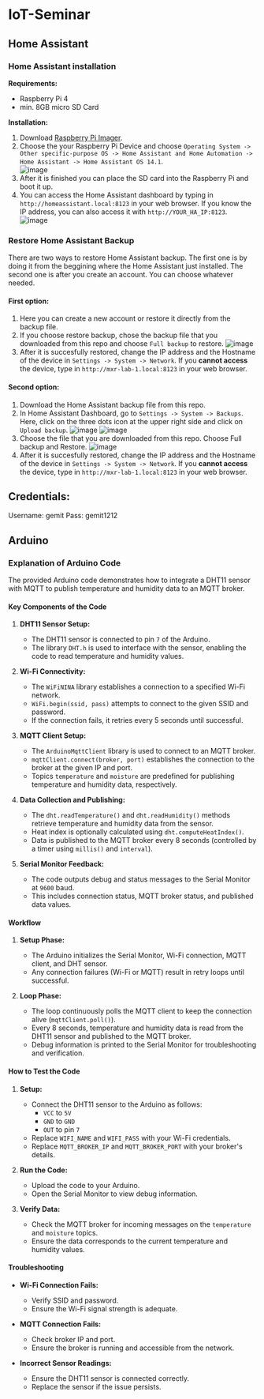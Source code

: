 # IoT-Seminar

## Home Assistant

### Home Assistant installation
**Requirements:**
- Raspberry Pi 4
- min. 8GB micro SD Card

**Installation:**
1. Download [Raspberry Pi Imager](https://www.raspberrypi.com/software/).
2. Choose the your Raspberry Pi Device and choose `Operating System -> Other specific-purpose OS -> Home Assistant and Home Automation -> Home Assistant -> Home Assistant OS 14.1`.   
![image](https://github.com/user-attachments/assets/6e625f45-b186-4a00-a16a-40fd9f2efff0)
3. After it is finished you can place the SD card into the Raspberry Pi and boot it up.
4. You can access the Home Assistant dashboard by typing in `http://homeassistant.local:8123` in your web browser. If you know the IP address, you can also access it with `http://YOUR_HA_IP:8123`.
![image](https://github.com/user-attachments/assets/3d479bb3-97cf-4f1f-8205-e0bf9e3926fa)

  

### Restore Home Assistant Backup
There are two ways to restore Home Assistant backup. The first one is by doing it from the beggining where the Home Assistant just installed. The second one is after you create an account. You can choose whatever needed.
#### First option:
1. Here you can create a new account or restore it directly from the backup file.
2. If you choose restore backup, chose the backup file that you downloaded from this repo and choose `Full backup` to restore.
![image](https://github.com/user-attachments/assets/b8f18bb2-1ac8-40c1-997f-570d4bf63156)
3. After it is succesfully restored, change the IP address and the Hostname of the device in `Settings -> System -> Network`. If you **cannot access** the device, type in `http://mxr-lab-1.local:8123` in your web browser.


#### Second option:
1. Download the Home Assistant backup file from this repo.
2. In Home Assistant Dashboard, go to `Settings -> System -> Backups`. Here, click on the three dots icon at the upper right side and click on `Upload backup`. 
  ![image](https://github.com/user-attachments/assets/5a9defa1-7e33-49e7-9f1b-3541d9b7df43)
  ![image](https://github.com/user-attachments/assets/356f7584-7028-4edf-b78d-8093b6d5ffcd)
3. Choose the file that you are downloaded from this repo. Choose Full backup and Restore.
   ![image](https://github.com/user-attachments/assets/53be26a2-6ce4-4513-a2f5-c43d37a7e5a8)
4. After it is succesfully restored, change the IP address and the Hostname of the device in `Settings -> System -> Network`. If you **cannot access** the device, type in `http://mxr-lab-1.local:8123` in your web browser.

## Credentials:
Username: gemit
Pass: gemit1212

## Arduino

### Explanation of Arduino Code
The provided Arduino code demonstrates how to integrate a DHT11 sensor with MQTT to publish temperature and humidity data to an MQTT broker.

#### Key Components of the Code
1. **DHT11 Sensor Setup:**
   - The DHT11 sensor is connected to pin `7` of the Arduino.
   - The library `DHT.h` is used to interface with the sensor, enabling the code to read temperature and humidity values.

2. **Wi-Fi Connectivity:**
   - The `WiFiNINA` library establishes a connection to a specified Wi-Fi network.
   - `WiFi.begin(ssid, pass)` attempts to connect to the given SSID and password.
   - If the connection fails, it retries every 5 seconds until successful.

3. **MQTT Client Setup:**
   - The `ArduinoMqttClient` library is used to connect to an MQTT broker.
   - `mqttClient.connect(broker, port)` establishes the connection to the broker at the given IP and port.
   - Topics `temperature` and `moisture` are predefined for publishing temperature and humidity data, respectively.

4. **Data Collection and Publishing:**
   - The `dht.readTemperature()` and `dht.readHumidity()` methods retrieve temperature and humidity data from the sensor.
   - Heat index is optionally calculated using `dht.computeHeatIndex()`.
   - Data is published to the MQTT broker every 8 seconds (controlled by a timer using `millis()` and `interval`).

5. **Serial Monitor Feedback:**
   - The code outputs debug and status messages to the Serial Monitor at `9600` baud.
   - This includes connection status, MQTT broker status, and published data values.

#### Workflow
1. **Setup Phase:**
   - The Arduino initializes the Serial Monitor, Wi-Fi connection, MQTT client, and DHT sensor.
   - Any connection failures (Wi-Fi or MQTT) result in retry loops until successful.

2. **Loop Phase:**
   - The loop continuously polls the MQTT client to keep the connection alive (`mqttClient.poll()`).
   - Every 8 seconds, temperature and humidity data is read from the DHT11 sensor and published to the MQTT broker.
   - Debug information is printed to the Serial Monitor for troubleshooting and verification.

#### How to Test the Code
1. **Setup:**
   - Connect the DHT11 sensor to the Arduino as follows:
     - `VCC` to `5V`
     - `GND` to `GND`
     - `OUT` to pin `7`
   - Replace `WIFI_NAME` and `WIFI_PASS` with your Wi-Fi credentials.
   - Replace `MQTT_BROKER_IP` and `MQTT_BROKER_PORT` with your broker's details.

2. **Run the Code:**
   - Upload the code to your Arduino.
   - Open the Serial Monitor to view debug information.

3. **Verify Data:**
   - Check the MQTT broker for incoming messages on the `temperature` and `moisture` topics.
   - Ensure the data corresponds to the current temperature and humidity values.

#### Troubleshooting
- **Wi-Fi Connection Fails:**
  - Verify SSID and password.
  - Ensure the Wi-Fi signal strength is adequate.

- **MQTT Connection Fails:**
  - Check broker IP and port.
  - Ensure the broker is running and accessible from the network.

- **Incorrect Sensor Readings:**
  - Ensure the DHT11 sensor is connected correctly.
  - Replace the sensor if the issue persists.
